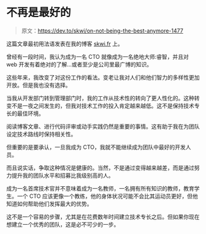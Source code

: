 # 不再是最好的

> 原文：<https://dev.to/skwi/on-not-being-the-best-anymore-1477>

这篇文章最初用法语发表在我的博客 [skwi.fr](https://skwi.fr/2019/07/23/accepter-d-etre-depasse/) 上。

曾经有一段时间，我认为成为一名 CTO 就像成为一名绝地大师:睿智，并且对 web 开发有着绝对的了解...或者至少是公司里最广博的知识。

这些年来，我改变了对这份工作的看法。变老让我对人们和他们智力的多样性更加开放。但是我也没有选择。

当我从开发部门转到管理部门时，我的工作从技术性的转向了更人性化的。这种转变不是一夜之间发生的，但我对技术工作的投入肯定越来越低。这不是保持技术专长的最佳环境。

阅读博客文章、进行代码评审或动手实践仍然是重要的事情。这有助于我在为团队设定技术路线时保持相关性。

但重要的是要承认，一旦我成为 CTO，我就不能继续成为团队中最好的开发人员。

而且说实话，争取这种情况是健康的。当然，不是通过变得越来越差，而是通过努力提升我的团队水平和招募比我级别高的人。

成为一名首席技术官并不意味着成为一名教师，一名拥有所有知识的教师，教育学生。一个 CTO 应该更像一个教练，他的身体状况可能不会比其运动员更好，但他知道如何帮助他们发挥最大的优势。

这不是一个容易的步骤，尤其是在花费数年时间建立技术专长之后。但如果你现在想建立一个优秀的团队，这是必不可少的一步。